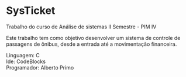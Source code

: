 <h1>SysTicket</h1>

<p>Trabalho do curso de Análise de sistemas II Semestre - PIM IV

Este trabalho tem como objetivo desenvolver um sistema de controle de passagens de ônibus, desde a entrada até a movimentação financeira.

Linguagem: C<br>
Ide: CodeBlocks<br>
Programador: Alberto Primo<br>
</p>
